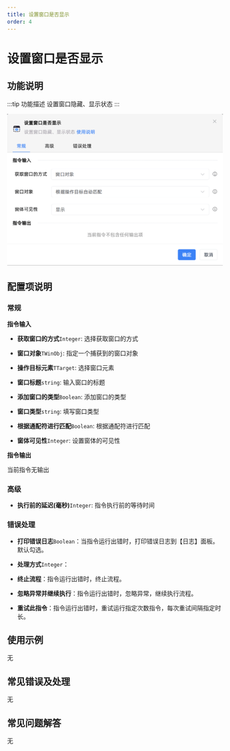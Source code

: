 ```yaml
---
title: 设置窗口是否显示
order: 4
---
```


# 设置窗口是否显示

## 功能说明

:::tip 功能描述
设置窗口隐藏、显示状态
:::

![设置窗口是否显示](../../../assets/设置窗口是否显示_command.png)

## 配置项说明

### 常规

**指令输入**

- **获取窗口的方式**`Integer`: 选择获取窗口的方式

- **窗口对象**`TWinObj`: 指定一个捕获到的窗口对象

- **操作目标元素**`TTarget`: 选择窗口元素

- **窗口标题**`string`: 输入窗口的标题

- **添加窗口的类型**`Boolean`: 添加窗口的类型

- **窗口类型**`string`: 填写窗口类型

- **根据通配符进行匹配**`Boolean`: 根据通配符进行匹配

- **窗体可见性**`Integer`: 设置窗体的可见性


**指令输出**

当前指令无输出

### 高级

- **执行前的延迟(毫秒)**`Integer`: 指令执行前的等待时间

### 错误处理

- **打印错误日志**`Boolean`：当指令运行出错时，打印错误日志到【日志】面板。默认勾选。

- **处理方式**`Integer`：

 - **终止流程**：指令运行出错时，终止流程。

 - **忽略异常并继续执行**：指令运行出错时，忽略异常，继续执行流程。

 - **重试此指令**：指令运行出错时，重试运行指定次数指令，每次重试间隔指定时长。

## 使用示例
无

## 常见错误及处理

无

## 常见问题解答

无

